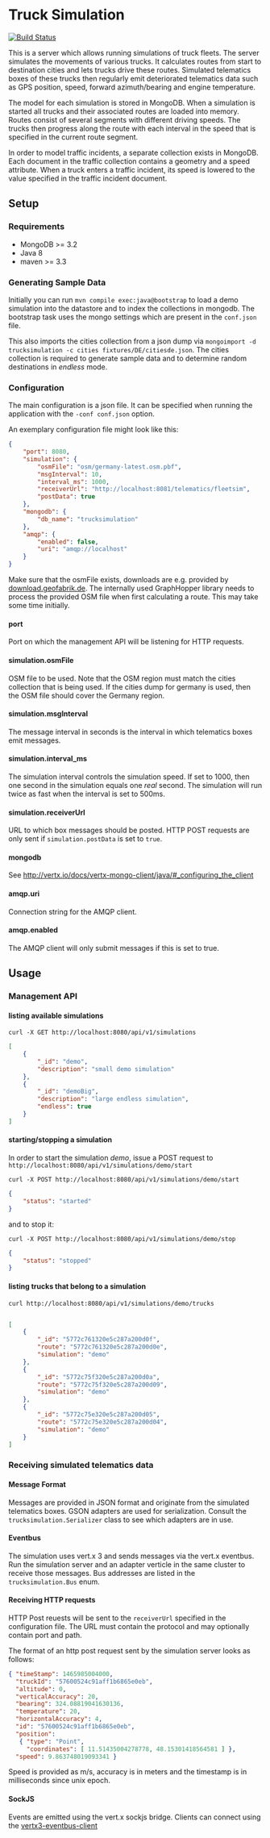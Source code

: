 # Truck Simulation

[![Build Status](https://travis-ci.org/fleetSim/trucksimulation.svg?branch=master)](https://travis-ci.org/fleetSim/trucksimulation)

This is a server which allows running simulations of truck fleets.
The server simulates the movements of various trucks. It calculates routes from start to
destination cities and lets trucks drive these routes.
Simulated telematics boxes of these trucks then regularly emit deteriorated telematics
data such as GPS position, speed, forward azimuth/bearing and engine temperature.

The model for each simulation is stored in MongoDB.
When a simulation is started all trucks and their associated routes are loaded into memory. 
Routes consist of several segments with different driving speeds.
The trucks then progress along the route with each interval in the speed that is specified
in the current route segment.

In order to model traffic incidents, a separate collection exists in MongoDB. Each document 
in the traffic collection contains a geometry and a speed attribute. When a truck
enters a traffic incident, its speed is lowered to the value specified in the traffic
incident document.

## Setup

### Requirements

- MongoDB >= 3.2
- Java 8
- maven >= 3.3


### Generating Sample Data

Initially you can run `mvn compile exec:java@bootstrap` to load a demo simulation
into the datastore and to index the collections in mongodb. The bootstrap task uses the mongo
settings which are present in the `conf.json` file.

This also imports the cities collection from a json dump via 
`mongoimport -d trucksimulation -c cities fixtures/DE/citiesde.json`.
The cities collection is required to generate sample data and to determine random destinations
in *endless* mode.


### Configuration

The main configuration is a json file. It can be specified when running the application 
with the `-conf conf.json` option.

An exemplary configuration file might look like this:

```json
{
	"port": 8080,
	"simulation": {
		"osmFile": "osm/germany-latest.osm.pbf",
		"msgInterval": 10,
		"interval_ms": 1000,
		"receiverUrl": "http://localhost:8081/telematics/fleetsim",
		"postData": true
	},
	"mongodb": {
		"db_name": "trucksimulation"
	},
	"amqp": {
		"enabled": false,
		"uri": "amqp://localhost"
	}
}
```

Make sure that the osmFile exists, downloads are e.g. provided 
by [download.geofabrik.de](http://download.geofabrik.de). The internally used GraphHopper library needs
to process the provided OSM file when first calculating a route. This may take some time initially.

#### port

Port on which the management API will be listening for HTTP requests.

#### simulation.osmFile

OSM file to be used. Note that the OSM region must match the cities collection that is being used.
If the cities dump for germany is used, then the OSM file should cover the Germany region.

#### simulation.msgInterval

The message interval in seconds is the interval in which telematics boxes emit messages.

#### simulation.interval_ms

The simulation interval controls the simulation speed. If set to 1000, then one second in the 
simulation equals one *real* second.
The simulation will run twice as fast when the interval is set to 500ms.

#### simulation.receiverUrl

URL to which box messages should be posted.
HTTP POST requests are only sent if `simulation.postData` is set to `true`.

#### mongodb

See http://vertx.io/docs/vertx-mongo-client/java/#_configuring_the_client

#### amqp.uri

Connection string for the AMQP client.

#### amqp.enabled

The AMQP client will only submit messages if this is set to true.




## Usage

### Management API

#### listing available simulations

`curl -X GET http://localhost:8080/api/v1/simulations`

```json
[
    {
        "_id": "demo",
        "description": "small demo simulation"
    },
    {
        "_id": "demoBig",
        "description": "large endless simulation",
        "endless": true
    }
]
```

#### starting/stopping a simulation

In order to start the simulation *demo*, issue a POST request to `http://localhost:8080/api/v1/simulations/demo/start`

`curl -X POST http://localhost:8080/api/v1/simulations/demo/start`

```json
{
    "status": "started"
}
```

and to stop it:

`curl -X POST http://localhost:8080/api/v1/simulations/demo/stop`

```json
{
    "status": "stopped"
}
```


#### listing trucks that belong to a simulation

`curl http://localhost:8080/api/v1/simulations/demo/trucks`

```json

[
    {
        "_id": "5772c761320e5c287a200d0f",
        "route": "5772c761320e5c287a200d0e",
        "simulation": "demo"
    },
    {
        "_id": "5772c75f320e5c287a200d0a",
        "route": "5772c75f320e5c287a200d09",
        "simulation": "demo"
    },
    {
        "_id": "5772c75e320e5c287a200d05",
        "route": "5772c75e320e5c287a200d04",
        "simulation": "demo"
    }
]
```

### Receiving simulated telematics data

#### Message Format
Messages are provided in JSON format and originate from the simulated telematics boxes.
GSON adapters are used for serialization. Consult the `trucksimulation.Serializer` class to
see which adapters are in use.

#### Eventbus
The simulation uses vert.x 3 and sends messages via the vert.x eventbus.
Run the simulation server and an adapter verticle in the same cluster to receive those messages.
Bus addresses are listed in the `trucksimulation.Bus` enum.

#### Receiving HTTP requests
HTTP Post reuests will be sent to the `receiverUrl` specified in the configuration file.
The URL must contain the protocol and may optionally contain port and path.

The format of an http post request sent by the simulation server looks as follows:

```json
{ "timeStamp": 1465985004000,
  "truckId": "57600524c91aff1b6865e0eb",
  "altitude": 0,
  "verticalAccuracy": 20,
  "bearing": 324.08819041630136,
  "temperature": 20,
  "horizontalAccuracy": 4,
  "id": "57600524c91aff1b6865e0eb",
  "position": 
   { "type": "Point",
     "coordinates": [ 11.51435004278778, 48.15301418564581 ] },
  "speed": 9.863748019093341 }
```

Speed is provided as m/s, accuracy is in meters and the timestamp is in milliseconds since unix epoch.


#### SockJS
Events are emitted using the vert.x sockjs bridge.
Clients can connect using the [vertx3-eventbus-client](https://www.npmjs.com/package/vertx3-eventbus-client)

